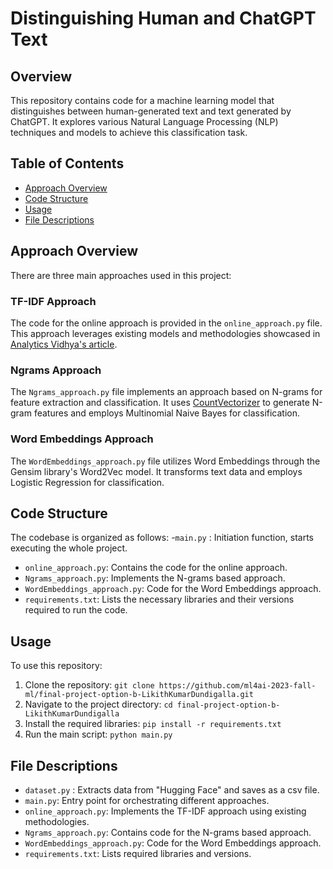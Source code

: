 # Distinguishing Human and ChatGPT Text

## Overview
This repository contains code for a machine learning model that distinguishes between human-generated text and text generated by ChatGPT. It explores various Natural Language Processing (NLP) techniques and models to achieve this classification task.
## Table of Contents
- [Approach Overview](#approach-overview)
- [Code Structure](#code-structure)
- [Usage](#usage)
- [File Descriptions](#file-descriptions)

## Approach Overview
There are three main approaches used in this project:

### TF-IDF Approach
The code for the online approach is provided in the `online_approach.py` file. This approach leverages existing models and methodologies showcased in [Analytics Vidhya's article](https://www.analyticsvidhya.com/blog/2023/04/how-to-build-a-machine-learning-model-to-distinguish-if-its-human-or-chatgpt/).

### Ngrams Approach
The `Ngrams_approach.py` file implements an approach based on N-grams for feature extraction and classification. It uses [CountVectorizer](https://www.datacamp.com/blog/what-is-tokenization) to generate N-gram features and employs Multinomial Naive Bayes for classification.

### Word Embeddings Approach
The `WordEmbeddings_approach.py` file utilizes Word Embeddings through the Gensim library's Word2Vec model. It transforms text data and employs Logistic Regression for classification.

## Code Structure
The codebase is organized as follows:
-`main.py` : Initiation function, starts executing the whole project. 
- `online_approach.py`: Contains the code for the online approach.
- `Ngrams_approach.py`: Implements the N-grams based approach.
- `WordEmbeddings_approach.py`: Code for the Word Embeddings approach.
- `requirements.txt`: Lists the necessary libraries and their versions required to run the code.

## Usage
To use this repository:

1. Clone the repository: `git clone https://github.com/ml4ai-2023-fall-ml/final-project-option-b-LikithKumarDundigalla.git`
2. Navigate to the project directory: `cd final-project-option-b-LikithKumarDundigalla`
3. Install the required libraries: `pip install -r requirements.txt`
4. Run the main script: `python main.py`

## File Descriptions
- `dataset.py` : Extracts data from "Hugging Face" and saves as a csv file.
- `main.py`: Entry point for orchestrating different approaches. 
- `online_approach.py`: Implements the TF-IDF approach using existing methodologies.
- `Ngrams_approach.py`: Contains code for the N-grams based approach.
- `WordEmbeddings_approach.py`: Code for the Word Embeddings approach.
- `requirements.txt`: Lists required libraries and versions.
